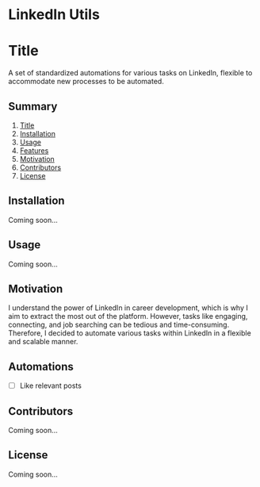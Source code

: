 # LinkedIn Utils

# Title
A set of standardized automations for various tasks on LinkedIn, flexible to
accommodate new processes to be automated.

## Summary
1. [Title](#title)
2. [Installation](#installation)
3. [Usage](#usage)
4. [Features](#features)
5. [Motivation](#motivation)
6. [Contributors](#contributors)
7. [License](#license)

## Installation
Coming soon...

## Usage
Coming soon...

## Motivation
I understand the power of LinkedIn in career development, which is why I aim to
extract the most out of the platform. However, tasks like engaging, connecting,
and job searching can be tedious and time-consuming. Therefore, I decided to
automate various tasks within LinkedIn in a flexible and scalable manner.


## Automations
- [ ] Like relevant posts

## Contributors
Coming soon...

## License
Coming soon...
